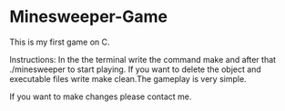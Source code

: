 # Minesweeper-Game

This is my first game on C.

Instructions: In the the terminal write the command make and after that ./minesweeper to start playing.
If you want to delete the object and executable files write make clean.The gameplay is very simple.

If you want to make changes please contact me.
